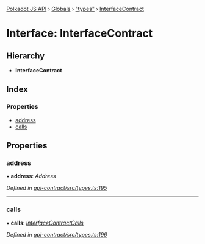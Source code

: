 [Polkadot JS API](../README.md) › [Globals](../globals.md) › ["types"](../modules/_types_.md) › [InterfaceContract](_types_.interfacecontract.md)

# Interface: InterfaceContract

## Hierarchy

* **InterfaceContract**

## Index

### Properties

* [address](_types_.interfacecontract.md#address)
* [calls](_types_.interfacecontract.md#calls)

## Properties

###  address

• **address**: *Address*

*Defined in [api-contract/src/types.ts:195](https://github.com/polkadot-js/api/blob/a695d2a5b5/packages/api-contract/src/types.ts#L195)*

___

###  calls

• **calls**: *[InterfaceContractCalls](_types_.interfacecontractcalls.md)*

*Defined in [api-contract/src/types.ts:196](https://github.com/polkadot-js/api/blob/a695d2a5b5/packages/api-contract/src/types.ts#L196)*

